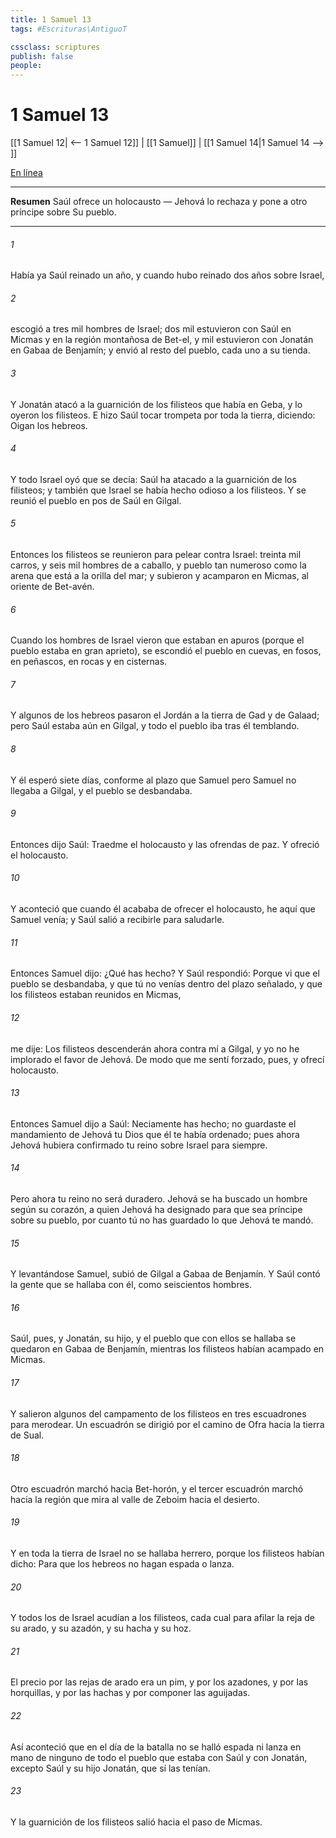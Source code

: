 ```yaml
---
title: 1 Samuel 13
tags: #Escrituras\AntiguoT

cssclass: scriptures
publish: false
people:
---
```


# 1 Samuel 13
[[1 Samuel 12| <-- 1 Samuel 12]] | [[1 Samuel]] | [[1 Samuel 14|1 Samuel 14 --> ]]

[En línea](https://churchofjesuschrist.org/study/scriptures/ot/1-sam/13?lang=spa)

---
__Resumen__
Saúl ofrece un holocausto — Jehová lo rechaza y pone a otro príncipe sobre Su pueblo.

---
###### 1 
Había ya Saúl reinado un año, y cuando hubo reinado dos años sobre Israel,

###### 2 
escogió a tres mil hombres de Israel; dos mil estuvieron con Saúl en Micmas y en la región montañosa de Bet-el, y mil estuvieron con Jonatán en Gabaa de Benjamín; y envió al resto del pueblo, cada uno a su tienda.

###### 3 
Y Jonatán atacó a la guarnición de los filisteos que había en Geba, y lo oyeron los filisteos. E hizo Saúl tocar trompeta por toda la tierra, diciendo: Oigan los hebreos.

###### 4 
Y todo Israel oyó que se decía: Saúl ha atacado a la guarnición de los filisteos; y también que Israel se había hecho odioso a los filisteos. Y se reunió el pueblo en pos de Saúl en Gilgal.

###### 5 
Entonces los filisteos se reunieron para pelear contra Israel: treinta mil carros, y seis mil hombres de a caballo, y pueblo tan numeroso como la arena que está a la orilla del mar; y subieron y acamparon en Micmas, al oriente de Bet-avén.

###### 6 
Cuando los hombres de Israel vieron que estaban en apuros (porque el pueblo estaba en gran aprieto), se escondió el pueblo en cuevas, en fosos, en peñascos, en rocas y en cisternas.

###### 7 
Y algunos de los hebreos pasaron el Jordán a la tierra de Gad y de Galaad; pero Saúl estaba aún en Gilgal, y todo el pueblo iba tras él temblando.

###### 8 
Y él esperó siete días, conforme al plazo que Samuel  pero Samuel no llegaba a Gilgal, y el pueblo se desbandaba.

###### 9 
Entonces dijo Saúl: Traedme el holocausto y las ofrendas de paz. Y ofreció el holocausto.

###### 10 
Y aconteció que cuando él acababa de ofrecer el holocausto, he aquí que Samuel venía; y Saúl salió a recibirle para saludarle.

###### 11 
Entonces Samuel dijo: ¿Qué has hecho? Y Saúl respondió: Porque vi que el pueblo se desbandaba, y que tú no venías dentro del plazo señalado, y que los filisteos estaban reunidos en Micmas,

###### 12 
me dije: Los filisteos descenderán ahora contra mí a Gilgal, y yo no he implorado el favor de Jehová. De modo que me sentí forzado, pues, y ofrecí holocausto.

###### 13 
Entonces Samuel dijo a Saúl: Neciamente has hecho; no guardaste el mandamiento de Jehová tu Dios que él te había ordenado; pues ahora Jehová hubiera confirmado tu reino sobre Israel para siempre.

###### 14 
Pero ahora tu reino no será duradero. Jehová se ha buscado un hombre según su corazón, a quien Jehová ha designado para que sea príncipe sobre su pueblo, por cuanto tú no has guardado lo que Jehová te mandó.

###### 15 
Y levantándose Samuel, subió de Gilgal a Gabaa de Benjamín. Y Saúl contó la gente que se hallaba con él, como seiscientos hombres.

###### 16 
Saúl, pues, y Jonatán, su hijo, y el pueblo que con ellos se hallaba se quedaron en Gabaa de Benjamín, mientras los filisteos habían acampado en Micmas.

###### 17 
Y salieron algunos del campamento de los filisteos en tres escuadrones para merodear. Un escuadrón se dirigió por el camino de Ofra hacia la tierra de Sual.

###### 18 
Otro escuadrón marchó hacia Bet-horón, y el tercer escuadrón marchó hacia la región que mira al valle de Zeboim hacia el desierto.

###### 19 
Y en toda la tierra de Israel no se hallaba herrero, porque los filisteos habían dicho: Para que los hebreos no hagan espada o lanza.

###### 20 
Y todos los de Israel acudían a los filisteos, cada cual para afilar la reja de su arado, y su azadón, y su hacha y su hoz.

###### 21 
El precio por las rejas de arado era un pim, y por los azadones, y por las horquillas, y por las hachas y por componer las aguijadas.

###### 22 
Así aconteció que en el día de la batalla no se halló espada ni lanza en mano de ninguno de todo el pueblo que estaba con Saúl y con Jonatán, excepto Saúl y su hijo Jonatán, que sí las tenían.

###### 23 
Y la guarnición de los filisteos salió hacia el paso de Micmas.

